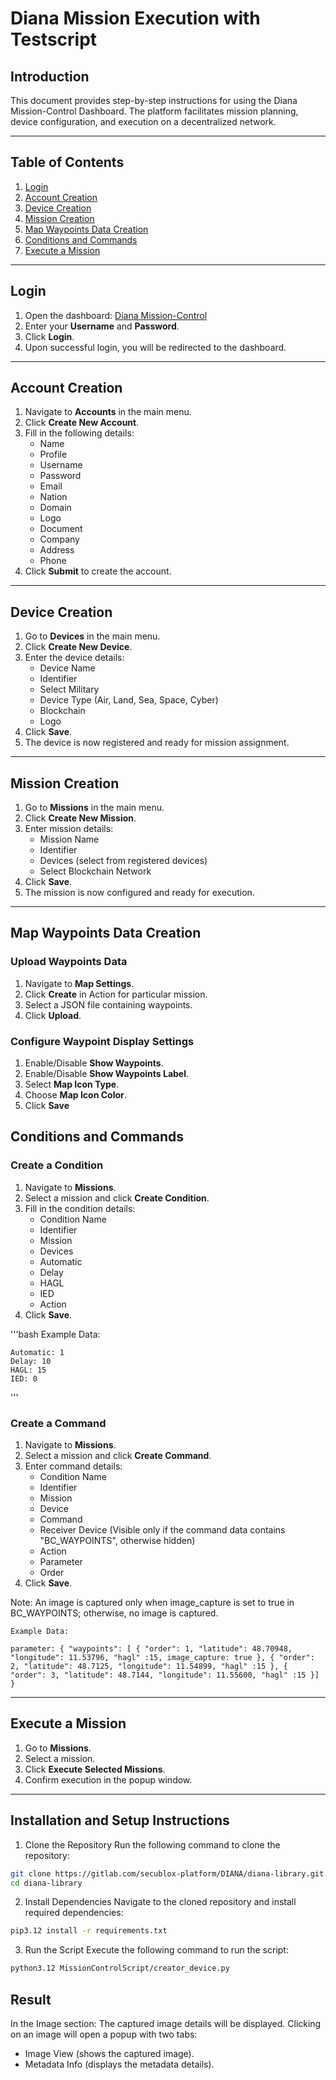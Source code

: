 # Diana Mission Execution with Testscript

## Introduction
This document provides step-by-step instructions for using the Diana Mission-Control Dashboard. The platform facilitates mission planning, device configuration, and execution on a decentralized network.

---

## Table of Contents
1. [Login](#login)
2. [Account Creation](#account-creation)
3. [Device Creation](#device-creation)
4. [Mission Creation](#mission-creation)
5. [Map Waypoints Data Creation](#map-waypoints-data-creation)
6. [Conditions and Commands](#conditions-and-commands)
7. [Execute a Mission](#execute-a-mission)

---

## Login
1. Open the dashboard: [Diana Mission-Control](https://diana-dev.secublox.com)
2. Enter your **Username** and **Password**.
3. Click **Login**.
4. Upon successful login, you will be redirected to the dashboard.


---

## Account Creation
1. Navigate to **Accounts** in the main menu.
2. Click **Create New Account**.
3. Fill in the following details:
   - Name
   - Profile
   - Username
   - Password
   - Email
   - Nation
   - Domain
   - Logo
   - Document
   - Company
   - Address
   - Phone
4. Click **Submit** to create the account.

---

## Device Creation
1. Go to **Devices** in the main menu.
2. Click **Create New Device**.
3. Enter the device details:
   - Device Name
   - Identifier
   - Select Military
   - Device Type (Air, Land, Sea, Space, Cyber)
   - Blockchain
   - Logo
4. Click **Save**.
5. The device is now registered and ready for mission assignment.

---

## Mission Creation
1. Go to **Missions** in the main menu.
2. Click **Create New Mission**.
3. Enter mission details:
   - Mission Name
   - Identifier
   - Devices (select from registered devices)
   - Select Blockchain Network
4. Click **Save**.
5. The mission is now configured and ready for execution.

---

## Map Waypoints Data Creation
### Upload Waypoints Data
1. Navigate to **Map Settings**.
2. Click **Create** in Action for particular mission.
3. Select a JSON file containing waypoints.
4. Click **Upload**.

### Configure Waypoint Display Settings
1. Enable/Disable **Show Waypoints**.
2. Enable/Disable **Show Waypoints Label**.
3. Select **Map Icon Type**.
4. Choose **Map Icon Color**.
5. Click **Save**

## Conditions and Commands
### Create a Condition
1. Navigate to **Missions**.
2. Select a mission and click **Create Condition**.
3. Fill in the condition details:
   - Condition Name
   - Identifier
   - Mission
   - Devices
   - Automatic
   - Delay
   - HAGL
   - IED
   - Action
4. Click **Save**.

'''bash
    Example Data:

    Automatic: 1
    Delay: 10
    HAGL: 15
    IED: 0
'''

### Create a Command
1. Navigate to **Missions**.
2. Select a mission and click **Create Command**.
3. Enter command details:
   - Condition Name
   - Identifier
   - Mission
   - Device
   - Command
   - Receiver Device (Visible only if the command data contains "BC_WAYPOINTS", otherwise hidden)
   - Action
   - Parameter
   - Order
4. Click **Save**.

Note: An image is captured only when image_capture is set to true in BC_WAYPOINTS; otherwise, no image is captured.

    Example Data:

    parameter: { "waypoints": [ { "order": 1, "latitude": 48.70948, "longitude": 11.53796, "hagl" :15, image_capture: true }, { "order": 2, "latitude": 48.7125, "longitude": 11.54899, "hagl" :15 }, { "order": 3, "latitude": 48.7144, "longitude": 11.55600, "hagl" :15 }] }
---

## Execute a Mission
1. Go to **Missions**.
2. Select a mission.
3. Click **Execute Selected Missions**.
4. Confirm execution in the popup window.


---
## Installation and Setup Instructions


1. Clone the Repository
Run the following command to clone the repository:
```bash
git clone https://gitlab.com/secublox-platform/DIANA/diana-library.git
cd diana-library
```
2. Install Dependencies
Navigate to the cloned repository and install required dependencies:
```bash
pip3.12 install -r requirements.txt
```
3. Run the Script
Execute the following command to run the script:
```bash
python3.12 MissionControlScript/creator_device.py
```

## Result

In the Image section:
The captured image details will be displayed.
Clicking on an image will open a popup with two tabs:
- Image View (shows the captured image).
- Metadata Info (displays the metadata details).
